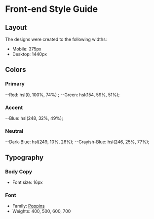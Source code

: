 # Front-end Style Guide

## Layout

The designs were created to the following widths:

- Mobile: 375px
- Desktop: 1440px

## Colors

### Primary

--Red: hsl(0, 100%, 74%) ;
--Green: hsl(154, 59%, 51%);

### Accent

--Blue: hsl(248, 32%, 49%);

### Neutral

--Dark-Blue: hsl(249, 10%, 26%);
--Grayish-Blue: hsl(246, 25%, 77%);

## Typography

### Body Copy

- Font size: 16px

### Font

- Family: [Poppins](https://fonts.google.com/specimen/Poppins)
- Weights: 400, 500, 600, 700
